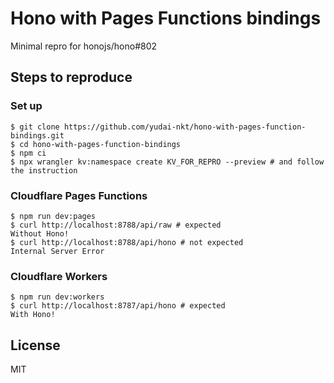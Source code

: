 # Hono with Pages Functions bindings

Minimal repro for honojs/hono#802

## Steps to reproduce

### Set up

```console
$ git clone https://github.com/yudai-nkt/hono-with-pages-function-bindings.git
$ cd hono-with-pages-function-bindings
$ npm ci
$ npx wrangler kv:namespace create KV_FOR_REPRO --preview # and follow the instruction
```

### Cloudflare Pages Functions

```console
$ npm run dev:pages
$ curl http://localhost:8788/api/raw # expected
Without Hono!
$ curl http://localhost:8788/api/hono # not expected
Internal Server Error
```

### Cloudflare Workers

```console
$ npm run dev:workers
$ curl http://localhost:8787/api/hono # expected
With Hono!
```

## License

MIT
